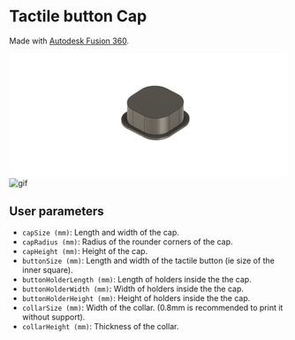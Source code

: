# Tactile button Cap

Made with [Autodesk Fusion 360](https://www.autodesk.fr/products/fusion-360/overview).

![3D](buttonCap.png)
![gif](buttonCap.gif)

## User parameters

* `capSize (mm)`: Length and width of the cap.
* `capRadius (mm)`: Radius of the rounder corners of the cap.
* `capHeight (mm)`: Height of the cap.
* `buttonSize (mm)`: Length and width of the tactile button (ie size of the inner square).
* `buttonHolderLength (mm)`: Length of holders inside the the cap.
* `buttonHolderWidth (mm)`: Width of holders inside the the cap.
* `buttonHolderHeight (mm)`: Height of holders inside the the cap.
* `collarSize (mm)`: Width of the collar. (0.8mm is recommended to print it without support).
* `collarHeight (mm)`: Thickness of the collar.
